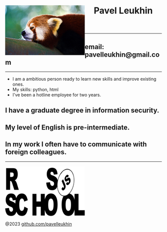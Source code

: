 <html>
<head>
<meta charset="utf-8">
</head> 

<body>

<header>
<img src="270579689.jpg" alt="my photo" align="left" width="256" height="160">
<h1> Pavel Leukhin </h1> 
</header>
  
<main>

<hr>
<h2> email: pavelleukhin@gmail.com </h2>
<hr>
<ul>
  <li> I am a ambitious person ready to learn new skills and improve existing ones. </li>
  <li> My skills: python, html </li>
  <li> I've been a hotline employee for two years. </li>
</ul>
<h2> I have a graduate degree in information security. </h2>
<h2> My level of English is pre-intermediate. </h2>
<h2> In my work I often have to communicate with foreign colleagues. </h2>
<hr>

</main>

<footer>
  
<a href="https://rs.school/js-stage0/" >
  <img src="rs_school_js.svg" alt="my photo 2" width="256" height="160"> 
</a> 
<p> 
@2023 
<a href="https://github.com/pavelleukhin" >github.com/pavelleukhin </a> 
</p>

</footer>

</body>
</html>

